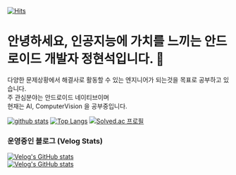 [![Hits](https://hits.seeyoufarm.com/api/count/incr/badge.svg?url=https%3A%2F%2Fgithub.com%2Fhyuns66&count_bg=%2379C83D&title_bg=%23555555&icon=&icon_color=%23E7E7E7&title=hits&edge_flat=false)](https://hits.seeyoufarm.com)
# 안녕하세요, 인공지능에 가치를 느끼는 안드로이드 개발자 정현석입니다. 👋
다양한 문제상황에서 해결사로 활동할 수 있는 엔지니어가 되는것을 목표로 공부하고 있습니다.  
주 관심분야는 안드로이드 네이티브이며  
현재는 AI, ComputerVision 을 공부중입니다.   

<!--
**hyuns66/hyuns66** is a ✨ _special_ ✨ repository because its `README.md` (this file) appears on your GitHub profile.

Here are some ideas to get you started:


- 🔭 I’m currently working on ...
- 🌱 I’m currently learning ...
- 👯 I’m looking to collaborate on ...
- 🤔 I’m looking for help with ...
- 💬 Ask me about ...
- 📫 How to reach me: ...
- 😄 Pronouns: ...
- ⚡ Fun fact: ...
-->

[![github stats](https://github-readme-stats.vercel.app/api?username=hyuns66&show_icons=true&hide_border=true&theme=tokyonight)](https://github.com/hyuns66)
[![Top Langs](https://github-readme-stats.vercel.app/api/top-langs/?username=hyuns66&layout=compact)](https://github.com/hyuns66)
[![Solved.ac 프로필](http://mazassumnida.wtf/api/v2/generate_badge?boj=hyuns6677)](`https://solved.ac/hyuns6677`)  

### 운영중인 블로그 (Velog Stats)
[![Velog's GitHub stats](https://velog-readme-2.vercel.app/api/badge-stats?color=dark&name=renovatio_hyuns)](https://velog.io/@renovatio_hyuns)  
[![Velog's GitHub stats](https://velog-readme-stats.vercel.app/api?name=renovatio_hyuns&color=dark)](https://velog-readme-stats.vercel.app/api/redirect?name=renovatio_hyuns)
